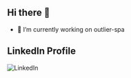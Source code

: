 ## Hi there 👋

- 🔭 I’m currently working on outlier-spa

## LinkedIn Profile

![![LinkedIn](https://img.shields.io/badge/LinkedIn-0077B5?style=flat-square&logo=linkedin&logoColor=white)](https://www.linkedin.com/in/jlincoqueo)
